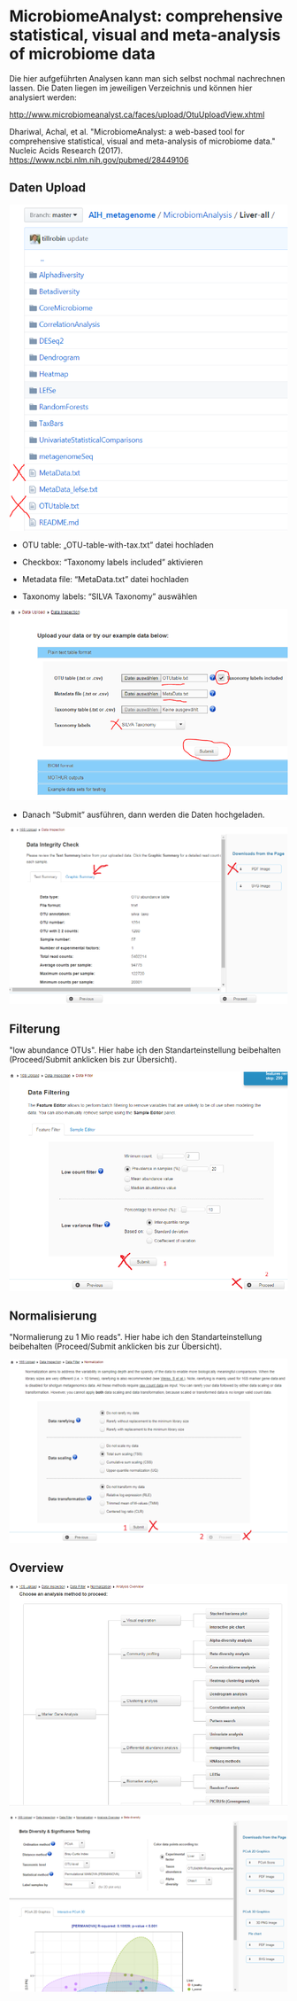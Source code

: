 # MicrobiomeAnalyst: comprehensive statistical, visual and meta-analysis of microbiome data

Die hier aufgeführten Analysen kann man sich selbst nochmal nachrechnen lassen. Die Daten liegen im jeweiligen Verzeichnis und können hier analysiert werden:


http://www.microbiomeanalyst.ca/faces/upload/OtuUploadView.xhtml


Dhariwal, Achal, et al. "MicrobiomeAnalyst: a web-based tool for comprehensive statistical, visual and meta-analysis of microbiome data." Nucleic Acids Research (2017).
https://www.ncbi.nlm.nih.gov/pubmed/28449106
 
## Daten Upload

 ![alt text](/MicrobiomAnalysis/00.png)

 - OTU table: „OTU-table-with-tax.txt” datei hochladen

 - Checkbox: “Taxonomy labels included” aktivieren

 - Metadata file: “MetaData.txt” datei hochladen

 - Taxonomy labels: “SILVA Taxonomy” auswählen
 
 ![alt text](/MicrobiomAnalysis/01.png)

 - Danach “Submit” ausführen, dann werden die Daten hochgeladen.

 ![alt text](/MicrobiomAnalysis/02.png)

## Filterung

"low abundance OTUs". Hier habe ich den Standarteinstellung beibehalten (Proceed/Submit anklicken bis zur Übersicht).

 ![alt text](/MicrobiomAnalysis/03.png)

## Normalisierung

"Normalierung zu 1 Mio reads". Hier habe ich den Standarteinstellung beibehalten (Proceed/Submit anklicken bis zur Übersicht).

 ![alt text](/MicrobiomAnalysis/04.png)

## Overview

 ![alt text](/MicrobiomAnalysis/05.png)

 ![alt text](/MicrobiomAnalysis/06.png)
